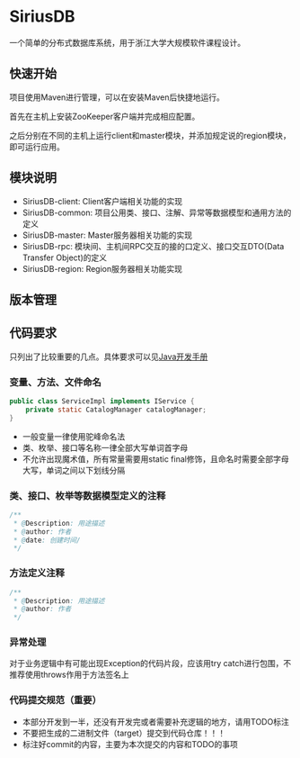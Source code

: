 # SiriusDB

一个简单的分布式数据库系统，用于浙江大学大规模软件课程设计。

## 快速开始

项目使用Maven进行管理，可以在安装Maven后快捷地运行。

首先在主机上安装ZooKeeper客户端并完成相应配置。

之后分别在不同的主机上运行client和master模块，并添加规定说的region模块，即可运行应用。

## 模块说明
* SiriusDB-client: Client客户端相关功能的实现
* SiriusDB-common: 项目公用类、接口、注解、异常等数据模型和通用方法的定义
* SiriusDB-master: Master服务器相关功能的实现
* SiriusDB-rpc: 模块间、主机间RPC交互的接的口定义、接口交互DTO(Data Transfer Object)的定义
* SiriusDB-region: Region服务器相关功能实现

## 版本管理


## 代码要求

只列出了比较重要的几点。具体要求可以见[Java开发手册]()

### 变量、方法、文件命名

```java
public class ServiceImpl implements IService {
    private static CatalogManager catalogManager;
}
```

- 一般变量一律使用驼峰命名法
- 类、枚举、接口等名称一律全部大写单词首字母
- 不允许出现魔术值，所有常量需要用static final修饰，且命名时需要全部字母大写，单词之间以下划线分隔

### 类、接口、枚举等数据模型定义的注释

```java
/**
 * @Description: 用途描述
 * @author: 作者
 * @date: 创建时间/
 */
```

### 方法定义注释

```java
/**
 * @Description: 用途描述
 * @author: 作者
 */
```

### 异常处理

对于业务逻辑中有可能出现Exception的代码片段，应该用try catch进行包围，不推荐使用throws作用于方法签名上

### 代码提交规范（重要）

- 本部分开发到一半，还没有开发完或者需要补充逻辑的地方，请用TODO标注
- 不要把生成的二进制文件（target）提交到代码仓库！！！
- 标注好commit的内容，主要为本次提交的内容和TODO的事项